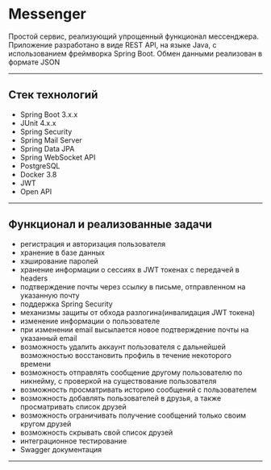 # Messenger
Простой сервис, реализующий упрощенный функционал мессенджера.
Приложение разработано в виде REST API,
на языке Java, с использованием фреймворка Spring Boot. Обмен данными реализован в формате JSON
___
## Стек технологий
* Spring Boot 3.x.x
* JUnit 4.x.x
* Spring Security
* Spring Mail Server
* Spring Data JPA
* Spring WebSocket API
* PostgreSQL
* Docker 3.8
* JWT
* Open API
___
## Функционал и реализованные задачи
 * регистрация и авторизация пользователя
 * хранение в базе данных
 * хэширование паролей 
 * хранение информации о сессиях в JWT токенах с передачей в headers
 * подтверждение почты через ссылку в письме, отправленном на указанную почту
 * поддержка Spring Security
 * механизмы защиты от обхода разлогина(инвалидация JWT токена)
 * изменение информации о пользователе
 * при изменении email высылается новое подтверждение почты на указанный email
 * возможность удалить аккаунт пользователя с дальнейшей возможностью восстановить профиль в течение некоторого времени
 * возможность отправлять сообщение другому пользователю по никнейму, с проверкой на существование пользователя
 * возможность просматривать историю сообщений с пользователем
 * возможность добавлять пользователей в друзья, а также просматривать список друзей
 * возможность ограничивать получение сообщений только своим кругом друзей
 * возможность скрывать свой список друзей
 * интеграционное тестирование
 * Swagger документация
---
